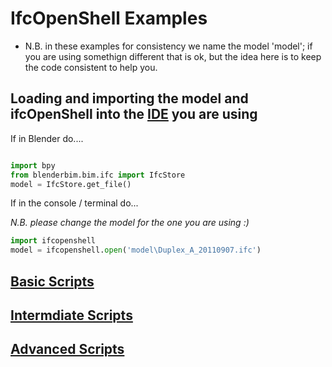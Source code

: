 # IfcOpenShell Examples

* N.B. in these examples for consistency we name the model 'model'; if you are using somethign different that is ok, but the idea here is to keep the code consistent to help you.

## Loading and importing the model and ifcOpenShell into the [IDE] you are using

If in Blender do....

```python

import bpy
from blenderbim.bim.ifc import IfcStore
model = IfcStore.get_file()

```

If in the console / terminal do... 

*N.B. please change the model for the one you are using :)*

```python
import ifcopenshell
model = ifcopenshell.open('model\Duplex_A_20110907.ifc')
```

## [Basic Scripts](/41938/Examples/IfcOpenShell/Basic)
## [Intermdiate Scripts](/41938/Examples/IfcOpenShell/Intermediate)
## [Advanced Scripts](/41938/Examples/IfcOpenShell/Advanced)


[entities]: /41934/Concepts/Entities
[use]: /41934/Uses
[IDE]: /41934/Concepts/IDE





